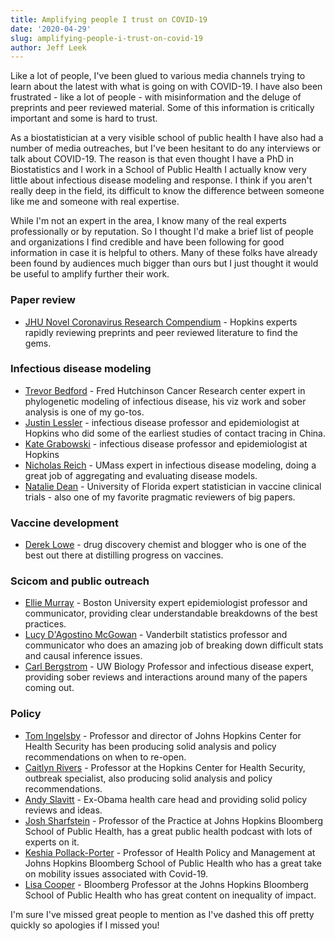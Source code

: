 ```yaml
---
title: Amplifying people I trust on COVID-19
date: '2020-04-29'
slug: amplifying-people-i-trust-on-covid-19
author: Jeff Leek
---
```


Like a lot of people, I've been glued to various media channels trying to learn about the latest with what is going on with COVID-19. I have also been frustrated - like a lot of people - with misinformation and the deluge of preprints and peer reviewed material. Some of this information is critically important and some is hard to trust. 

As a biostatistician at a very visible school of public health I have also had a number of media outreaches, but I've been hesitant to do any interviews or talk about COVID-19. The reason is that even thought I have a PhD in Biostatistics and I work in a School of Public Health I actually know very little about infectious disease modeling and response. I think if you aren't really deep in the field, its difficult to know the difference between someone like me and someone with real expertise. 

While I'm not an expert in the area, I know many of the real experts professionally or by reputation. So I thought I'd make a brief list of people and organizations I find credible and have been following for good information in case it is helpful to others. Many of these folks have already been found by audiences much bigger than ours but I just thought it would be useful to amplify further their work. 

### Paper review

* [JHU Novel Coronavirus Research Compendium](https://twitter.com/JHSPH_NCRC) - Hopkins experts rapidly reviewing preprints and peer reviewed literature to find the gems. 

### Infectious disease modeling

* [Trevor Bedford](https://twitter.com/trvrb) - Fred Hutchinson Cancer Research center expert in phylogenetic modeling of infectious disease, his viz work and sober analysis is one of my go-tos. 
* [Justin Lessler](https://twitter.com/JustinLessler) - infectious disease professor and epidemiologist at Hopkins who did some of the earliest studies of contact tracing in China. 
* [Kate Grabowski](https://twitter.com/KateGrabowski) - infectious disease professor and epidemiologist at Hopkins
* [Nicholas Reich](https://twitter.com/reichlab) - UMass expert in infectious disease modeling, doing a great job of aggregating and evaluating disease models. 
* [Natalie Dean](https://twitter.com/nataliexdean) - University of Florida expert statistician in vaccine clinical trials - also one of my favorite pragmatic reviewers of big papers. 


### Vaccine development

* [Derek Lowe](https://twitter.com/dereklowe) - drug discovery chemist and blogger who is one of the best out there at distilling progress on vaccines. 


### Scicom and public outreach

* [Ellie Murray](https://twitter.com/EpiEllie) - Boston University expert epidemiologist professor and communicator, providing clear understandable breakdowns of the best practices. 
* [Lucy D'Agostino McGowan](https://twitter.com/LucyStats) - Vanderbilt statistics professor and communicator who does an amazing job of breaking down difficult stats and causal inference issues. 
* [Carl Bergstrom](https://twitter.com/CT_Bergstrom) - UW Biology Professor and infectious disease expert, providing sober reviews and interactions around many of the papers coming out. 

### Policy

* [Tom Ingelsby](https://twitter.com/T_Inglesby) - Professor and director of Johns Hopkins Center for Health Security has been producing solid analysis and policy recommendations on when to re-open. 
* [Caitlyn Rivers](https://twitter.com/cmyeaton) - Professor at the Hopkins Center for Health Security, outbreak specialist, also producing solid analysis and policy recommendations. 
* [Andy Slavitt](https://twitter.com/ASlavitt) - Ex-Obama health care head and providing solid policy reviews and ideas. 
* [Josh Sharfstein](https://twitter.com/drJoshS) - Professor of the Practice at Johns Hopkins Bloomberg School of Public Health, has a great public health podcast with lots of experts on it. 
* [Keshia Pollack-Porter](https://twitter.com/DR_KMP) - Professor of Health Policy and Management at Johns Hopkins Bloomberg School of Public Health who has a great take on mobility issues associated with Covid-19. 
* [Lisa Cooper](https://twitter.com/LisaCooperMD) - Bloomberg Professor at the Johns Hopkins Bloomberg School of Public Health who has great content on inequality of impact. 

I'm sure I've missed great people to mention as I've dashed this off pretty quickly so apologies if I missed you!




